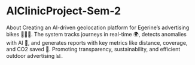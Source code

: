 # AIClinicProject-Sem-2
About   Creating an AI-driven geolocation platform for Egerine’s advertising bikes 🚴‍♂️💡. The system tracks journeys in real-time 🌍, detects anomalies with AI 🤖, and generates reports with key metrics like distance, coverage, and CO2 saved 🌱. Promoting transparency, sustainability, and efficient outdoor advertising 📊.
